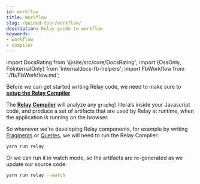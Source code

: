 ```yaml
---
id: workflow
title: Workflow
slug: /guided-tour/workflow/
description: Relay guide to workflow
keywords:
- workflow
- compiler
---
```


import DocsRating from '@site/src/core/DocsRating';
import {OssOnly, FbInternalOnly} from 'internaldocs-fb-helpers';
import FbWorkflow from './fb/FbWorkflow.md';

<FbInternalOnly>
  <FbWorkflow />
</FbInternalOnly>

<OssOnly>

Before we can get started writing Relay code, we need to make sure to **[setup the Relay Compiler](../../getting-started/installation-and-setup/#set-up-relay-compiler)**.

The **[Relay Compiler](../../guides/compiler/)** will analyze any `graphql` literals inside your Javascript code, and produce a set of artifacts that are used by Relay at runtime, when the application is running on the browser.

So whenever we're developing Relay components, for example by writing [Fragments](../rendering/fragments/) or [Queries](../rendering/queries/), we will need to run the Relay Compiler:

```sh
yarn run relay
```

Or we can run it in watch mode, so the artifacts are re-generated as we update our source code:

```sh
yarn run relay --watch
```

</OssOnly>

<DocsRating />
